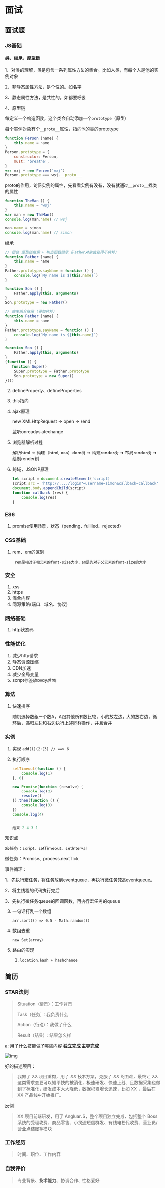 # 面试 #

## 面试题 ##

### JS基础 ###

#### 类、继承、原型链

1、对类的理解，类是包含一系列属性方法的集合。比如人类，而每个人是他的实例对象

2、非静态属性方法，是个性的。如名字

3、静态属性方法，是共性的。如都要呼吸

4、原型链

每定义一个构造函数，这个类会自动添加一个`prototype`（原型）

每个实例对象有个`__proto__`属性，指向他的类的prototype

```javascript
function Person (name) {
    this.name = name
}
Person.prototype = {
    constructor: Person,
    must: 'breathe',
}
var wsj = new Person('wsj')
Person.prototype === wsj.__proto___
```

proto的作用，访问实例的属性，先看看实例有没有，没有就通过`__proto__`找类的属性

```javascript
function TheMan () {
    this.name = 'wsj'
}
var man = new TheMan()
console.log(man.name) // wsj

man.name = simon
console.log(man.name) // simon
```

继承

```javascript
// 组合 原型链继承 + 构造函数继承（Father对象会变得不纯粹）
function Father (name) {
    this.name = name
}
Father.prototype.sayName = function () {
    console.log(`My name is ${this.name}`)
}

function Son () {
    Father.apply(this, arguments)
}
Son.prototype = new Father()
```

```javascript
// 寄生组合继承 (更加纯粹)
function Father (name) {
    this.name = name
}
Father.prototype.sayName = function () {
    console.log(`My name is ${this.name}`)
}

function Son () {
    Father.apply(this, arguments)
}
(function () {
   function Super()
    Super.prototype = Father.prototype
    Son.prototype = new Super()
}())
```




2. defineProperty、defineProperties

3. this指向

4. ajax原理

   new XMLHttpRequest => open => send

   监听onreadystatechange

5. 浏览器解析过程

   解析html => 构建（html, css）dom树 => 构建render树 => 布局render树 => 绘制render树

6. 跨域，JSONP原理

   ```javascript
   let script = document.createElement('script)
   script.src = 'http://..../login?=username=simon&callback=callback'
   document.body.appendChild(script)
   function callback (res) {
       console.log(res)
   }
   ```

   



### ES6 ###

1. promise使用场景，状态（pending、fulilled、rejected）



### CSS基础 ###

1. rem、em的区别

		rem是相对于根元素的font-size大小，em是先对于父元素的font-size的大小

### 安全 ###

1. xss
2. https
3. 混合内容
4. 同源策略(端口、域名、协议)

### 网络基础 ###

1.  http状态码

### 性能优化 ###

1. 减少http请求
2. 静态资源压缩
3. CDN加速
4. 减少全局变量
5. script标签放body后面

### 算法 ###

1. 快速排序

   随机选择数组一个数A，A跟其他所有数比较，小的放左边，大的放右边，循环后，递归左边和右边执行上述同样操作，并且合并

### 实例 ###

1.  实现 `add(1)(2)(3) // ==> 6`

2. 执行顺序

   ```javascript
   setTimeout(function () {
       console.log(1)
   }, 0)
   
   new Promise(function (resolve) {
       console.log(2)
       resolve()
   }).then(function () {
       console.log(3)
   })
   console.log(4)
   
   
   结果 2 4 3 1
   ```

知识点
   >
宏任务：script、setTimeout、setInterval
   >
微任务：Promise、process.nextTick

事件循环：
   >
1、先执行宏任务，将任务放到eventqueue，再执行微任务梵高eventqueue。
   >
2、将主线程的代码执行完后
   >
3、先执行微任务queue的回调函数，再执行宏任务的queue

3. 一句话打乱一个数组

   `arr.sort(() => 0.5 - Math.random())`

4. 数组去重

   `new Set(array)`

5. 路由的实现

   1. `location.hash + hashchange`



## 简历 ##



### STAR法则 ###

> Situation（情景）：工作背景
>
> Task（任务）：我负责什么
>
> Action（行动）：我做了什么
>
> Result（结果）：结果怎么样



a: 用了什么技能做了哪些内容 **独立完成** **主导完成**

![img](https://pic1.zhimg.com/80/v2-731d88115a38c40c5351998d722d2010_hd.jpg) 



好的描述项目：

> 我做了 XX 项目重构，用了 XX 技术方案，克服了 XX 的困难，最终让 XX 这类需求变更可以短平快的被消化，极速研发、快速上线、且数据采集也做到了标准化，研发成本大大降低，数据积累增长迅速，比如 XX ，最后在 XX 产品线中开始推广。

反例

> XX 项目前端研发，用了 AngluarJS，整个项目独立完成，包括整个 Boss 系统的受理收费、商品零售、小灵通短信群发、有线电视代收费、营业员/营业点结账等模块 



### 工作经历 ###

> 时间、职位、工作内容



### 自我评价 ###

> 专业背景、**技术能力**、协调合作、性格爱好

